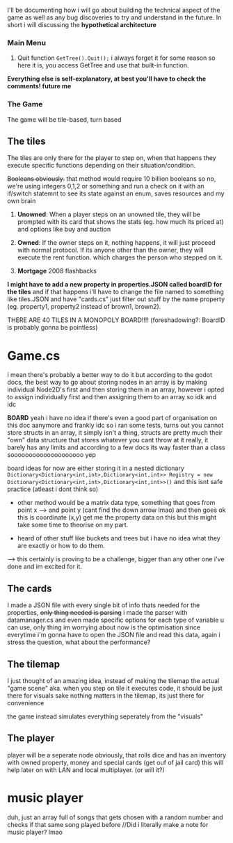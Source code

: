 I'll be documenting how i will go about building the technical aspect of the game as well as any bug discoveries to try and understand in the future.
In short i will discussing the **hypothetical architecture**

### Main Menu
1. Quit function
```GetTree().Quit();```
i always forget it for some reason so here it is, you access GetTree and use that built-in function.

**Everything else is self-explanatory, at best you'll have to check the comments! future me**

### The Game
The game will be tile-based, turn based
## The tiles
The tiles are only there for the player to step on, when that happens they execute specific functions depending on their situation/condition.

~~Booleans obviously.~~ that method would require 10 billion booleans so no, we're using integers 0,1,2 or something and run a check on it with an if/switch statemnt to see its state against an enum, saves resources and my own brain
1. **Unowned**:
	When a player steps on an unowned tile, they will be prompted with its card that shows the stats (eg. how much its priced at) and options like buy and auction

2. **Owned**:
	If the owner steps on it, nothing happens, it will just proceed with normal protocol.
	If its anyone other than the owner, they will execute the rent function. which charges the person who stepped on it.

3. **Mortgage**
	2008 flashbacks


**I might have to add a new property in properties.JSON called boardID for the tiles** and if that happens i'll have to change the file named to something like tiles.JSON and have "cards.cs" just filter out stuff by the name property (eg. property1, property2 instead of brown1, brown2).

THERE ARE 40 TILES IN A MONOPOLY BOARD!!!!
(foreshadowing?: BoardID is probably gonna be pointless)

# Game.cs 
i mean there's probably a better way to do it but according to the godot docs, the best way to go about storing nodes in an array is by making individual Node2D's first and then storing them in an array, however i opted to assign individually first and then assigning them to an array so idk and idc 

**BOARD**
yeah i have no idea if there's even a good part of organisation on this doc aanymore and frankly idc
so i ran some tests, turns out you cannot store structs in an array, it simply isn't a thing, structs are pretty much their "own" data structure that stores whatever you cant throw at it really, it barely has any limits and according to a few docs its way faster than a class soooooooooooooooooooo yep

board ideas for now are either storing it in a nested dictionary
``` Dictionary<Dictionary<int,int>,Dictionary<int,int>> Registry = new Dictionary<Dictionary<int,int>,Dictionary<int,int>>() ```
and this isnt safe practice (atleast i dont think so)

- other method would be a matrix data type, something that goes from point x --> and point y (cant find the down arrow lmao) and then goes ok this is coordinate (x,y) get me the property data on this but this might take some time to theorise on my part. 

- heard of other stuff like buckets and trees but i have no idea what they are exactly or how to do them. 

--> this certainly is proving to be a challenge, bigger than any other one i've done and im excited for it.

## The cards
I made a JSON file with every single bit of info thats needed for the properties, ~~only thing needed is parsing~~
i made the parser with datamanager.cs and even made specific options for each type of variable u can use, only thing im worrying about now is the optimisation
since everytime i'm gonna have to open the JSON file and read this data, again i stress the question, what about the performance?

## The tilemap
I just thought of an amazing idea, instead of making the tilemap the actual "game scene" aka. when you step on tile it executes code, it should be just there for visuals sake
nothing matters in the tilemap, its just there for convenience

the game instead simulates everything seperately from the "visuals"

## The player
player will be a seperate node obviously, that rolls dice and has an inventory with owned property, money and special cards (get ouf of jail card)
this will help later on with LAN and local multiplayer. (or will it?)

# music player
duh, just an array full of songs that gets chosen with a random number and checks if that same song played before
//Did i literally make a note for music player? lmao



